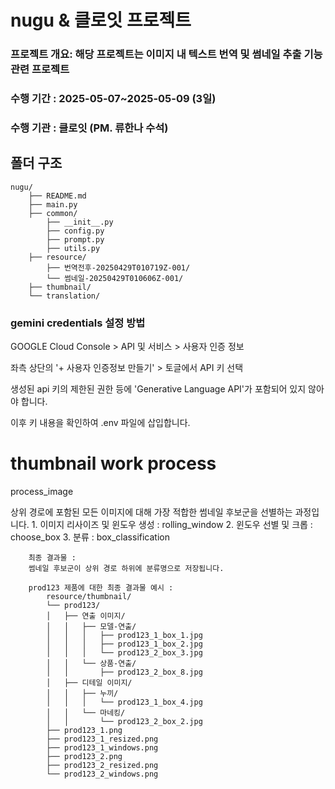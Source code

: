 # nugu & 클로잇 프로젝트

### 프로젝트 개요: 해당 프로젝트는 이미지 내 텍스트 번역 및 썸네일 추출 기능 관련 프로젝트
### 수행 기간 : 2025-05-07~2025-05-09 (3일)
### 수행 기관 : 클로잇 (PM. 류한나 수석)

## 폴더 구조
```
nugu/
    ├── README.md
    ├── main.py
    ├── common/
        ├── __init__.py
        ├── config.py
        ├── prompt.py
        ├── utils.py
    ├── resource/
        ├── 번역전후-20250429T010719Z-001/
        └── 썸네일-20250429T010606Z-001/  
    ├── thumbnail/
    └── translation/
```

### gemini credentials 설정 방법
GOOGLE Cloud Console > API 및 서비스 > 사용자 인증 정보 

좌측 상단의 '+ 사용자 인증정보 만들기' > 토글에서 API 키 선택 

생성된 api 키의 제한된 권한 등에 'Generative Language API'가 포함되어 있지 않아야 합니다. 

이후 키 내용을 확인하여 .env 파일에 삽입합니다. 


# thumbnail work process

process_image

상위 경로에 포함된 모든 이미지에 대해 가장 적합한 썸네일 후보군을 선별하는 과정입니다.
        1. 이미지 리사이즈 및 윈도우 생성 : rolling_window
        2. 윈도우 선별 및 크롭 : choose_box
        3. 분류 : box_classification

        최종 결과물 : 
        썸네일 후보군이 상위 경로 하위에 분류명으로 저장됩니다. 

        prod123 제품에 대한 최종 결과물 예시 : 
            resource/thumbnail/
            └── prod123/
            │   ├── 연출 이미지/
            │   │   ├── 모델-연출/
            │   │   │   ├── prod123_1_box_1.jpg
            │   │   │   ├── prod123_1_box_2.jpg
            │   │   │   └── prod123_2_box_3.jpg
            │   │   └── 상품-연출/
            │   │       ├── prod123_2_box_8.jpg
            │   ├── 디테일 이미지/
            │   │   ├── 누끼/
            │   │   │   └── prod123_1_box_4.jpg
            │   │   └── 마네킹/
            │   │       └── prod123_2_box_2.jpg
            ├── prod123_1.png
            ├── prod123_1_resized.png
            ├── prod123_1_windows.png
            ├── prod123_2.png
            ├── prod123_2_resized.png
            └── prod123_2_windows.png